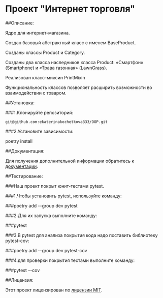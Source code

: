 # Проект "Интернет торговля"

##Описание:

Ядро для интернет-магазина.

Создан базовый абстрактный класс с именем BaseProduct.

Созданы классы Product и Category.

Созданы два класса наследников класса Product: 
«Смартфон» (Smartphone) и «Трава газонная» (LawnGrass).

Реализован класс-миксин PrintMixin

Функциональность классов позволяет расширить возможности
во взаимодействии с товаром.


##Установка:

###1.Клонируйте репозиторий:

```git@github.com:ekaterinakochetkova333/OOP.git```

###2.Установите зависимости:

poetry install

##Документация:

Для получения дополнительной информации обратитесь к [документации](docs/README.md).

##Тестирование:

###Наш проект покрыт юнит-тестами pytest. 

###1.Чтобы установить pytest, используйте команду:

###poetry add --group dev pytest

###2.Для их запуска выполните команду:

###pytest

###3.В pytest для анализа покрытия кода надо поставить библиотеку pytest-cov:

###poetry add --group dev pytest-cov

###4.для проверки покрытия тестами выполните команду:

###pytest --cov

##Лицензия:

Этот проект лицензирован по [лицензии MIT](LICENSE).